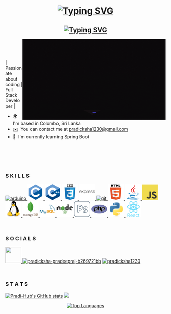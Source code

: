 <h1 align="center"> <a href="https://git.io/typing-svg"><img src="https://readme-typing-svg.herokuapp.com?font=Kanit&size=40&duration=15&pause=1000&color=FFFFFF&background=36BCF700&center=true&vCenter=true&repeat=false&width=435&lines=Hey%2C+I'm+Pradicksha+👾" alt="Typing SVG" /></a>  </h1>

<h2 align="center">
<a href="https://git.io/typing-svg"><img src="https://readme-typing-svg.herokuapp.com?font=Kanit&size=25&pause=1000&color=353093&center=true&vCenter=true&width=435&lines=%3C%3C+Frontend+%26+Backend+Enthusiast+%3E%3E" alt="Typing SVG" /></a>
</h2>

<img align="right" alt="giphy" width="450" src="giphy.gif"> <br> <br> <br>

| Passionate about coding | Full Stack Developer |

* 🌍  I'm based in Colombo, Sri Lanka
* ✉️  You can contact me at [pradicksha1230@gmail.com](mailto:pradicksha1230@gmail.com)
* 🧠  I'm currently learning Spring Boot

<br><br><br><br><h3>S K I L L S</h3>


<p align="left"> <a href="https://www.arduino.cc/" target="_blank" rel="noreferrer"> <img src="https://cdn.worldvectorlogo.com/logos/arduino-1.svg" alt="arduino" width="50" height="50"/> </a> <a href="https://www.cprogramming.com/" target="_blank" rel="noreferrer"> <img src="https://raw.githubusercontent.com/devicons/devicon/master/icons/c/c-original.svg" alt="c" width="50" height="50"/> </a> <a href="https://www.w3schools.com/cpp/" target="_blank" rel="noreferrer"> <img src="https://raw.githubusercontent.com/devicons/devicon/master/icons/cplusplus/cplusplus-original.svg" alt="cplusplus" width="50" height="50"/> </a> <a href="https://www.w3schools.com/css/" target="_blank" rel="noreferrer"> <img src="https://raw.githubusercontent.com/devicons/devicon/master/icons/css3/css3-original-wordmark.svg" alt="css3" width="50" height="50"/> </a> <a href="https://expressjs.com" target="_blank" rel="noreferrer"> <img src="https://raw.githubusercontent.com/devicons/devicon/master/icons/express/express-original-wordmark.svg" alt="express" width="50" height="50"/> </a> <a href="https://git-scm.com/" target="_blank" rel="noreferrer"> <img src="https://www.vectorlogo.zone/logos/git-scm/git-scm-icon.svg" alt="git" width="50" height="50"/> </a> <a href="https://www.w3.org/html/" target="_blank" rel="noreferrer"> <img src="https://raw.githubusercontent.com/devicons/devicon/master/icons/html5/html5-original-wordmark.svg" alt="html5" width="50" height="50"/> </a> <a href="https://www.java.com" target="_blank" rel="noreferrer"> <img src="https://raw.githubusercontent.com/devicons/devicon/master/icons/java/java-original.svg" alt="java" width="50" height="50"/> </a> <a href="https://developer.mozilla.org/en-US/docs/Web/JavaScript" target="_blank" rel="noreferrer"> <img src="https://raw.githubusercontent.com/devicons/devicon/master/icons/javascript/javascript-original.svg" alt="javascript" width="50" height="50"/> </a> <a href="https://www.linux.org/" target="_blank" rel="noreferrer"> <img src="https://raw.githubusercontent.com/devicons/devicon/master/icons/linux/linux-original.svg" alt="linux" width="50" height="50"/> </a> <a href="https://www.mongodb.com/" target="_blank" rel="noreferrer"> <img src="https://raw.githubusercontent.com/devicons/devicon/master/icons/mongodb/mongodb-original-wordmark.svg" alt="mongodb" width="50" height="50"/> </a> <a href="https://www.mysql.com/" target="_blank" rel="noreferrer"> <img src="https://raw.githubusercontent.com/devicons/devicon/master/icons/mysql/mysql-original-wordmark.svg" alt="mysql" width="50" height="50"/> </a> <a href="https://nodejs.org" target="_blank" rel="noreferrer"> <img src="https://raw.githubusercontent.com/devicons/devicon/master/icons/nodejs/nodejs-original-wordmark.svg" alt="nodejs" width="50" height="50"/> </a> <a href="https://www.photoshop.com/en" target="_blank" rel="noreferrer"> <img src="https://raw.githubusercontent.com/devicons/devicon/master/icons/photoshop/photoshop-line.svg" alt="photoshop" width="50" height="50"/> </a> <a href="https://www.php.net" target="_blank" rel="noreferrer"> <img src="https://raw.githubusercontent.com/devicons/devicon/master/icons/php/php-original.svg" alt="php" width="50" height="50"/> </a> <a href="https://www.python.org" target="_blank" rel="noreferrer"> <img src="https://raw.githubusercontent.com/devicons/devicon/master/icons/python/python-original.svg" alt="python" width="50" height="50"/> </a> <a href="https://reactjs.org/" target="_blank" rel="noreferrer"> <img src="https://raw.githubusercontent.com/devicons/devicon/master/icons/react/react-original-wordmark.svg" alt="react" width="50" height="50"/> </a> </p>
  
<br> <h3>S O C I A L S</h3> 
<p align="left"> <a href="https://www.github.com/Pradi-Hub" target="_blank" rel="noreferrer"> <picture> <source media="(prefers-color-scheme: dark)" srcset="https://raw.githubusercontent.com/danielcranney/readme-generator/main/public/icons/socials/github-dark.svg" /> <source media="(prefers-color-scheme: light)" srcset="https://raw.githubusercontent.com/danielcranney/readme-generator/main/public/icons/socials/github.svg" /> <img src="https://raw.githubusercontent.com/danielcranney/readme-generator/main/public/icons/socials/github.svg" width="50" height="50" /> </picture> </a> 
<a href="https://linkedin.com/in/pradicksha-pradeepraj-b269721bb" target="blank"><img align="up" src="https://raw.githubusercontent.com/rahuldkjain/github-profile-readme-generator/master/src/images/icons/Social/linked-in-alt.svg" alt="pradicksha-pradeepraj-b269721bb" width="36" height="48" /></a>
<a href="https://www.hackerrank.com/pradicksha1230" target="blank"><img align="" src="https://raw.githubusercontent.com/rahuldkjain/github-profile-readme-generator/master/src/images/icons/Social/hackerrank.svg" alt="pradicksha1230" height="42" width="54" /></a></p> 



<br> <h3>S T A T S</h3>

<a href="http://www.github.com/Pradi-Hub"><img src="https://github-readme-stats.vercel.app/api?username=Pradi-Hub&show_icons=true&hide=&count_private=true&title_color=353093&text_color=ffffff&icon_color=0891b2&bg_color=1c1917&hide_border=true&show_icons=true" alt="Pradi-Hub's GitHub stats" height = "170" /></a> <a href="http://www.github.com/Pradi-Hub"><img src="https://github-readme-streak-stats.herokuapp.com/?user=Pradi-Hub&stroke=ffffff&background=1c1917&ring=353093&fire=353093&currStreakNum=ffffff&currStreakLabel=353093&sideNums=ffffff&sideLabels=ffffff&dates=ffffff&hide_border=true"  height = "170"/></a>
<p align="center">
<a href="https://github.com/Pradi-Hub" align="left"><img src="https://github-readme-stats.vercel.app/api/top-langs/?username=Pradi-Hub&langs_count=10&title_color=353093&text_color=ffffff&icon_color=0891b2&bg_color=1c1917&hide_border=true&locale=en&custom_title=Top%20%Languages" alt="Top Languages" /></a>
